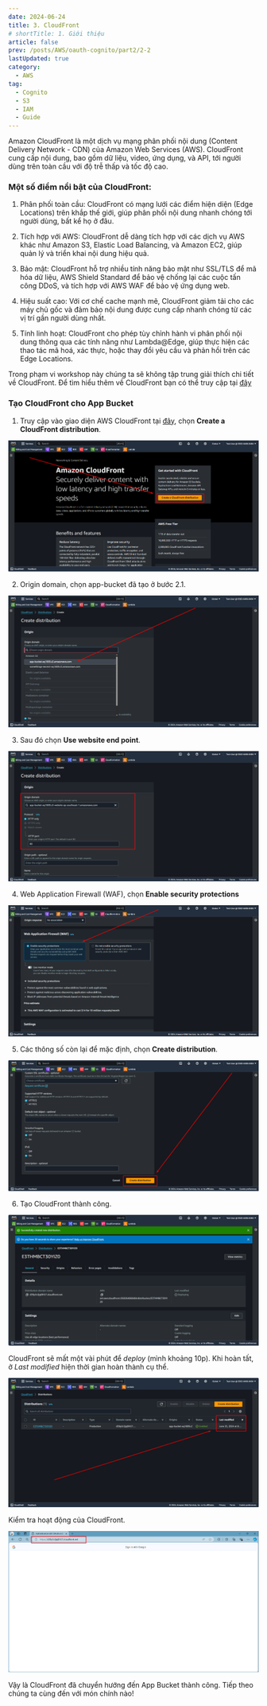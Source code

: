 ```yaml
---
date: 2024-06-24
title: 3. CloudFront
# shortTitle: 1. Giới thiệu
article: false
prev: /posts/AWS/oauth-cognito/part2/2-2
lastUpdated: true
category:
  - AWS
tag:
  - Cognito
  - S3
  - IAM
  - Guide
---
```


Amazon CloudFront là một dịch vụ mạng phân phối nội dung (Content Delivery Network - CDN) của Amazon Web Services (AWS). CloudFront cung cấp nội dung, bao gồm dữ liệu, video, ứng dụng, và API, tới người dùng trên toàn cầu với độ trễ thấp và tốc độ cao.

### Một số điểm nổi bật của CloudFront:

1. Phân phối toàn cầu: CloudFront có mạng lưới các điểm hiện diện (Edge Locations) trên khắp thế giới, giúp phân phối nội dung nhanh chóng tới người dùng, bất kể họ ở đâu.

2. Tích hợp với AWS: CloudFront dễ dàng tích hợp với các dịch vụ AWS khác như Amazon S3, Elastic Load Balancing, và Amazon EC2, giúp quản lý và triển khai nội dung hiệu quả.

3. Bảo mật: CloudFront hỗ trợ nhiều tính năng bảo mật như SSL/TLS để mã hóa dữ liệu, AWS Shield Standard để bảo vệ chống lại các cuộc tấn công DDoS, và tích hợp với AWS WAF để bảo vệ ứng dụng web.

4. Hiệu suất cao: Với cơ chế cache mạnh mẽ, CloudFront giảm tải cho các máy chủ gốc và đảm bảo nội dung được cung cấp nhanh chóng từ các vị trí gần người dùng nhất.

5. Tính linh hoạt: CloudFront cho phép tùy chỉnh hành vi phân phối nội dung thông qua các tính năng như Lambda@Edge, giúp thực hiện các thao tác mã hoá, xác thực, hoặc thay đổi yêu cầu và phản hồi trên các Edge Locations.

Trong phạm vi workshop này chúng ta sẽ không tập trung giải thích chi tiết về CloudFront. Để tìm hiểu thêm về CloudFront bạn có thể truy cập tại [đây](https://aws.amazon.com/cloudfront/)

### Tạo CloudFront cho App Bucket

1. Truy cập vào giao diện AWS CloudFront tại [đây](https://console.aws.amazon.com/cloudfront/), chọn **Create a CloudFront distribution**.

![](/storage/oauth-cognito/3_1.png)

2. Origin domain, chọn app-bucket đã tạo ở bước 2.1.

![](/storage/oauth-cognito/3_2.png)

3. Sau đó chọn **Use website end point**.

![](/storage/oauth-cognito/3_3.png)

4. Web Application Firewall (WAF), chọn **Enable security protections**

![](/storage/oauth-cognito/3_4.png)

5. Các thông số còn lại để mặc định, chọn **Create distribution**.

![](/storage/oauth-cognito/3_5.png)

6. Tạo CloudFront thành công.

![](/storage/oauth-cognito/3_6.png)

CloudFront sẽ mất một vài phút để _deploy_ (mình khoảng 10p). Khi hoàn tất, ở _Last modified_ hiện thời gian hoàn thành cụ thể.

![](/storage/oauth-cognito/3_7.png)

Kiểm tra hoạt động của CloudFront.

![](/storage/oauth-cognito/3_8.png)

Vậy là CloudFront đã chuyển hướng đến App Bucket thành công. Tiếp theo chúng ta cùng đến với món chính nào!
